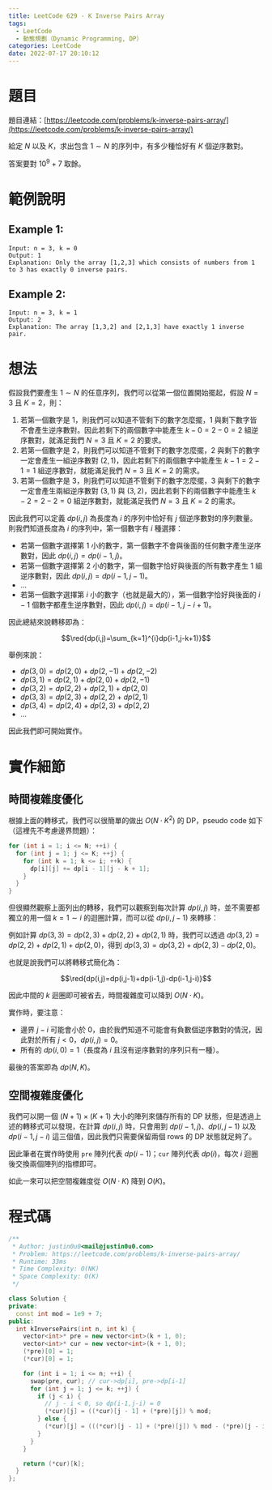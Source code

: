 ```yaml
---
title: LeetCode 629 - K Inverse Pairs Array
tags:
  - LeetCode
  - 動態規劃（Dynamic Programming, DP）
categories: LeetCode
date: 2022-07-17 20:10:12
---
```


# 題目
題目連結：[https://leetcode.com/problems/k-inverse-pairs-array/](https://leetcode.com/problems/k-inverse-pairs-array/)

給定 $N$ 以及 $K$，求出包含 $1\sim N$ 的序列中，有多少種恰好有 $K$ 個逆序數對。

答案要對 $10^9 + 7$ 取餘。

# 範例說明

## Example 1:

```
Input: n = 3, k = 0
Output: 1
Explanation: Only the array [1,2,3] which consists of numbers from 1 to 3 has exactly 0 inverse pairs.
```

## Example 2:

```
Input: n = 3, k = 1
Output: 2
Explanation: The array [1,3,2] and [2,1,3] have exactly 1 inverse pair.
```

<!-- More -->

# 想法

假設我們要產生 $1\sim N$ 的任意序列，我們可以從第一個位置開始擺起，假設 $N=3$ 且 $K=2$，則：

1. 若第一個數字是 1，則我們可以知道不管剩下的數字怎麼擺，1 與剩下數字皆不會產生逆序數對。因此若剩下的兩個數字中能產生 $k-0=2-0=2$ 組逆序數對，就滿足我們 $N=3$ 且 $K=2$ 的要求。
2. 若第一個數字是 2，則我們可以知道不管剩下的數字怎麼擺，2 與剩下的數字一定會產生一組逆序數對 $(2,1)$，因此若剩下的兩個數字中能產生 $k-1=2-1=1$ 組逆序數對，就能滿足我們 $N=3$ 且 $K=2$ 的需求。
3. 若第一個數字是 3，則我們可以知道不管剩下的數字怎麼擺，3 與剩下的數字一定會產生兩組逆序數對 $(3,1)$ 與 $(3,2)$，因此若剩下的兩個數字中能產生 $k-2=2-2=0$ 組逆序數對，就能滿足我們 $N=3$ 且 $K=2$ 的需求。

因此我們可以定義 $dp(i,j)$ 為長度為 $i$ 的序列中恰好有 $j$ 個逆序數對的序列數量。則我們知道長度為 $i$ 的序列中，第一個數字有 $i$ 種選擇：

- 若第一個數字選擇第 1 小的數字，第一個數字不會與後面的任何數字產生逆序數對，因此 $dp(i,j)=dp(i-1,j)$。
- 若第一個數字選擇第 2 小的數字，第一個數字恰好與後面的所有數字產生 1 組逆序數對，因此 $dp(i,j)=dp(i-1,j-1)$。
- ...
- 若第一個數字選擇第 $i$ 小的數字（也就是最大的），第一個數字恰好與後面的 $i-1$ 個數字都產生逆序數對，因此 $dp(i,j)=dp(i-1,j-i+1)$。

因此總結來說轉移即為：

$$\red{dp(i,j)=\sum_{k=1}^{i}dp(i-1,j-k+1)}$$

舉例來說：

- $dp(3,0)=dp(2,0)+dp(2,-1)+dp(2,-2)$
- $dp(3,1)=dp(2,1)+dp(2,0)+dp(2,-1)$
- $dp(3,2)=dp(2,2)+dp(2,1)+dp(2,0)$
- $dp(3,3)=dp(2,3)+dp(2,2)+dp(2,1)$
- $dp(3,4)=dp(2,4)+dp(2,3)+dp(2,2)$
- ...

因此我們即可開始實作。

# 實作細節

## 時間複雜度優化

根據上面的轉移式，我們可以很簡單的做出 $O(N\cdot K^2)$ 的 DP，pseudo code 如下（這裡先不考慮邊界問題）：

```cpp
for (int i = 1; i <= N; ++i) {
  for (int j = 1; j <= K; ++j) {
    for (int k = 1; k <= i; ++k) {
      dp[i][j] += dp[i - 1][j - k + 1];
    }
  }
}
```

但很顯然觀察上面列出的轉移，我們可以觀察到每次計算 $dp(i,j)$ 時，並不需要都獨立的用一個 $k=1\sim i$ 的迴圈計算，而可以從 $dp(i,j-1)$ 來轉移：

例如計算 $dp(3,3)=dp(2,3)+dp(2,2)+dp(2,1)$ 時，我們可以透過 $dp(3,2)=dp(2,2)+dp(2,1)+dp(2,0)$，得到 $dp(3,3)=dp(3,2)+dp(2,3)-dp(2,0)$。

也就是說我們可以將轉移式簡化為：

$$\red{dp(i,j)=dp(i,j-1)+dp(i-1,j)-dp(i-1,j-i)}$$

因此中間的 $k$ 迴圈即可被省去，時間複雜度可以降到 $O(N \cdot K)$。

實作時，要注意：

- 邊界 $j-i$ 可能會小於 0，由於我們知道不可能會有負數個逆序數對的情況，因此對於所有 $j \lt 0$，$dp(i,j)=0$。
- 所有的 $dp(i,0)=1$（長度為 $i$ 且沒有逆序數對的序列只有一種）。

最後的答案即為 $dp(N,K)$。

## 空間複雜度優化

我們可以開一個 $(N + 1)\times (K+1)$ 大小的陣列來儲存所有的 DP 狀態，但是透過上述的轉移式可以發現，在計算 $dp(i,j)$ 時，只會用到 $dp(i-1,j)$、$dp(i,j-1)$ 以及 $dp(i-1,j-i)$ 這三個值，因此我們只需要保留兩個 rows 的 DP 狀態就足夠了。

因此筆者在實作時使用 `pre` 陣列代表 $dp(i-1)$；`cur` 陣列代表 $dp(i)$，每次 $i$ 迴圈後交換兩個陣列的指標即可。

如此一來可以把空間複雜度從 $O(N \cdot K)$ 降到 $O(K)$。

# 程式碼

```cpp
/**
 * Author: justin0u0<mail@justin0u0.com>
 * Problem: https://leetcode.com/problems/k-inverse-pairs-array/
 * Runtime: 33ms
 * Time Complexity: O(NK)
 * Space Complexity: O(K)
 */

class Solution {
private:
  const int mod = 1e9 + 7;
public:
  int kInversePairs(int n, int k) {
    vector<int>* pre = new vector<int>(k + 1, 0);
    vector<int>* cur = new vector<int>(k + 1, 0);
    (*pre)[0] = 1;
    (*cur)[0] = 1;

    for (int i = 1; i <= n; ++i) {
      swap(pre, cur); // cur->dp[i], pre->dp[i-1]
      for (int j = 1; j <= k; ++j) {
        if (j < i) {
          // j - i < 0, so dp(i-1,j-i) = 0
          (*cur)[j] = ((*cur)[j - 1] + (*pre)[j]) % mod;
        } else {
          (*cur)[j] = (((*cur)[j - 1] + (*pre)[j]) % mod - (*pre)[j - i] + mod) % mod;
        }
      }
    }

    return (*cur)[k];
  }
};
```
